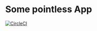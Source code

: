 # Some pointless App

[![CircleCI](https://dl.circleci.com/status-badge/img/gh/electrolyte-orb/testing-ci-cd/tree/main.svg?style=svg)](https://dl.circleci.com/status-badge/redirect/gh/electrolyte-orb/testing-ci-cd/tree/main)
